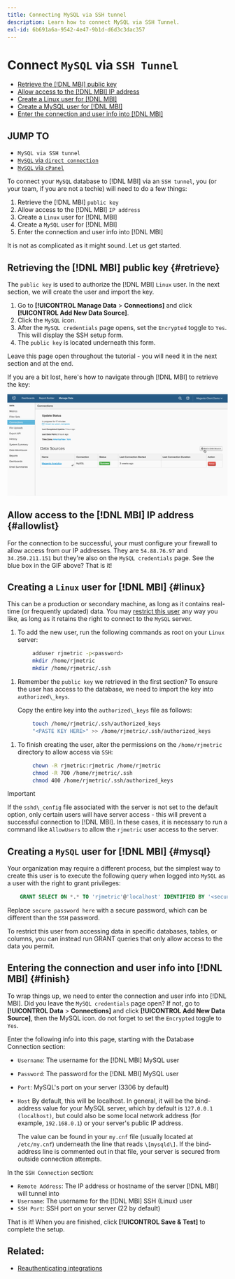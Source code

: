 ```yaml
---
title: Connecting MySQL via SSH tunnel
description: Learn how to connect MySQL via SSH Tunnel.
exl-id: 6b691a6a-9542-4e47-9b1d-d6d3c3dac357
---
```

# Connect `MySQL` via `SSH Tunnel`

* [Retrieve the [!DNL MBI] public key](#retrieve)
* [Allow access to the [!DNL MBI] IP address](#allowlist)
* [Create a Linux user for [!DNL MBI]](#linux)
* [Create a MySQL user for [!DNL MBI]](#mysql)
* [Enter the connection and user info into [!DNL MBI]](#finish)

## JUMP TO

* `MySQL via SSH tunnel`
* [`MySQL` via `direct connection`](../integrations/mysql-via-a-direct-connection.md)
* [`MySQL` via `cPanel`](../integrations/mysql-via-cpanel.md)

To connect your `MySQL` database to [!DNL MBI] via an `SSH tunnel`, you (or your team, if you are not a techie) will need to do a few things:

1. Retrieve the [!DNL MBI] `public key`
1. Allow access to the [!DNL MBI] `IP address`
1. Create a `Linux` user for [!DNL MBI]
1. Create a `MySQL` user for [!DNL MBI]
1. Enter the connection and user info into [!DNL MBI]

It is not as complicated as it might sound. Let us get started.

## Retrieving the [!DNL MBI] public key {#retrieve}

The `public key` is used to authorize the [!DNL MBI] `Linux` user. In the next section, we will create the user and import the key.

1. Go to **[!UICONTROL Manage Data** > **Connections]** and click **[!UICONTROL Add New Data Source]**.
1. Click the `MySQL` icon.
1. After the `MySQL credentials` page opens, set the `Encrypted` toggle to `Yes`. This will display the SSH setup form.
1. The `public key` is located underneath this form.

Leave this page open throughout the tutorial - you will need it in the next section and at the end.

If you are a bit lost, here's how to navigate through [!DNL MBI] to retrieve the key:

![](../../../assets/MySQL_SSH.gif)<!--{: width="770"}-->

## Allow access to the [!DNL MBI] IP address {#allowlist}

For the connection to be successful, your must configure your firewall to allow access from our IP addresses. They are `54.88.76.97` and `34.250.211.151` but they're also on the `MySQL credentials` page. See the blue box in the GIF above? That is it!

## Creating a `Linux` user for [!DNL MBI] {#linux}

This can be a production or secondary machine, as long as it contains real-time (or frequently updated) data. You may [restrict this user](../../../administrator/account-management/restrict-db-access.md) any way you like, as long as it retains the right to connect to the `MySQL` server.

1. To add the new user, run the following commands as root on your `Linux` server:

```bash
        adduser rjmetric -p<password>
        mkdir /home/rjmetric
        mkdir /home/rjmetric/.ssh
```

1. Remember the `public key` we retrieved in the first section? To ensure the user has access to the database, we need to import the key into `authorized\_keys`.

     Copy the entire key into the `authorized\_keys` file as follows:

```bash
        touch /home/rjmetric/.ssh/authorized_keys
        "<PASTE KEY HERE>" >> /home/rjmetric/.ssh/authorized_keys
```

1. To finish creating the user, alter the permissions on the `/home/rjmetric` directory to allow access via `SSH`:

```bash
        chown -R rjmetric:rjmetric /home/rjmetric
        chmod -R 700 /home/rjmetric/.ssh
        chmod 400 /home/rjmetric/.ssh/authorized_keys
```

>[!IMPORTANT]
>
>If the `sshd\_config` file associated with the server is not set to the default option, only certain users will have server access - this will prevent a successful connection to [!DNL MBI]. In these cases, it is necessary to run a command like `AllowUsers` to allow the `rjmetric` user access to the server.

## Creating a `MySQL` user for [!DNL MBI] {#mysql}

Your organization may require a different process, but the simplest way to create this user is to execute the following query when logged into `MySQL` as a user with the right to grant privileges:

```sql
    GRANT SELECT ON *.* TO 'rjmetric'@'localhost' IDENTIFIED BY '<secure password here>';
```

Replace `secure password here` with a secure password, which can be different than the `SSH` password.

To restrict this user from accessing data in specific databases, tables, or columns, you can instead run GRANT queries that only allow access to the data you permit.

## Entering the connection and user info into [!DNL MBI] {#finish}

To wrap things up, we need to enter the connection and user info into [!DNL MBI]. Did you leave the `MySQL credentials` page open? If not, go to **[!UICONTROL Data** > **Connections]** and click **[!UICONTROL Add New Data Source]**, then the MySQL icon. do not forget to set the `Encrypted` toggle to `Yes`.

Enter the following info into this page, starting with the Database Connection section:

* `Username`: The username for the [!DNL MBI] MySQL user
* `Password`: The password for the [!DNL MBI] MySQL user
* `Port`: MySQL's port on your server (3306 by default)
* `Host` By default, this will be localhost. In general, it will be the bind-address value for your MySQL server, which by default is `127.0.0.1 (localhost)`, but could also be some local network address (for example, `192.168.0.1`) or your server's public IP address.

   The value can be found in your `my.cnf` file (usually located at `/etc/my.cnf`) underneath the line that reads `\[mysqld\]`. If the bind-address line is commented out in that file, your server is secured from outside connection attempts.

In the `SSH Connection` section:

* `Remote Address`: The IP address or hostname of the server [!DNL MBI] will tunnel into
* `Username`: The username for the [!DNL MBI] SSH (Linux) user
* `SSH Port`: SSH port on your server (22 by default)

That is it! When you are finished, click **[!UICONTROL Save & Test]** to complete the setup.

## Related:

* [Reauthenticating integrations](https://experienceleague.adobe.com/docs/commerce-knowledge-base/kb/how-to/mbi-reauthenticating-integrations.html?lang=en)
